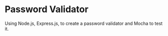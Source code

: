 # Password Validator

Using Node.js, Express.js, to create a password validator and Mocha to test it.
